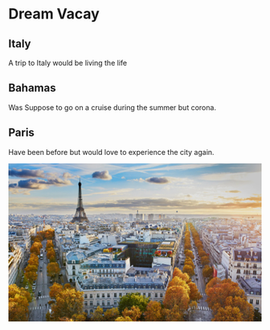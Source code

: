 # Dream Vacay

## Italy

A trip to Italy would be living the life

## Bahamas

Was Suppose to go on a cruise during the summer but corona.

## Paris

Have been before but would love to experience the city again.

![Picture of eiffel tower](paris2.jpg)



